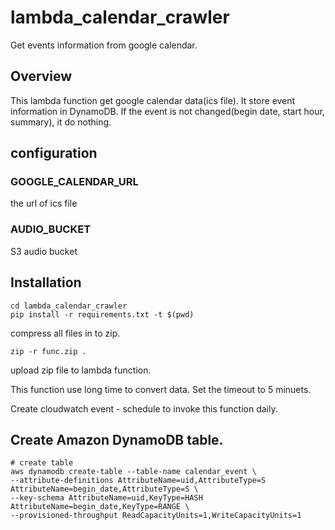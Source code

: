 # lambda_calendar_crawler
Get events information from google calendar.

## Overview

This lambda function get google calendar data(ics file).
It store event information in DynamoDB.
If the event is not changed(begin date, start hour, summary), it do nothing.

## configuration

### GOOGLE_CALENDAR_URL

the url of ics file

### AUDIO_BUCKET

S3 audio bucket

## Installation

```
cd lambda_calendar_crawler
pip install -r requirements.txt -t $(pwd)
```

compress all files in to zip.
```
zip -r func.zip .
```

upload zip file to lambda function.

This function use long time to convert data.
Set the timeout to 5 minuets.

Create cloudwatch event - schedule to invoke this function daily.

## Create Amazon DynamoDB table.

  ``` shell
  # create table
  aws dynamodb create-table --table-name calendar_event \
  --attribute-definitions AttributeName=uid,AttributeType=S AttributeName=begin_date,AttributeType=S \
  --key-schema AttributeName=uid,KeyType=HASH AttributeName=begin_date,KeyType=RANGE \
  --provisioned-throughput ReadCapacityUnits=1,WriteCapacityUnits=1
```
